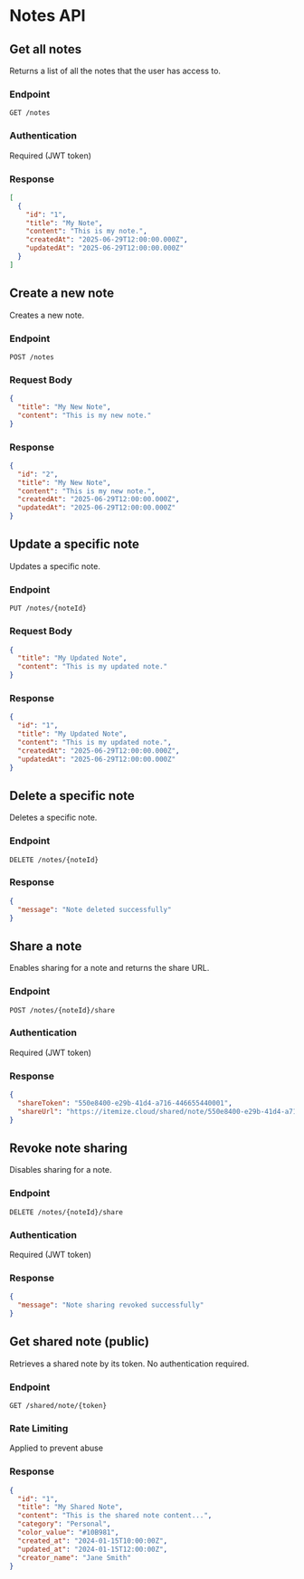 # Notes API

## Get all notes

Returns a list of all the notes that the user has access to.

### Endpoint

```
GET /notes
```

### Authentication

Required (JWT token)

### Response

```json
[
  {
    "id": "1",
    "title": "My Note",
    "content": "This is my note.",
    "createdAt": "2025-06-29T12:00:00.000Z",
    "updatedAt": "2025-06-29T12:00:00.000Z"
  }
]
```

## Create a new note

Creates a new note.

### Endpoint

```
POST /notes
```

### Request Body

```json
{
  "title": "My New Note",
  "content": "This is my new note."
}
```

### Response

```json
{
  "id": "2",
  "title": "My New Note",
  "content": "This is my new note.",
  "createdAt": "2025-06-29T12:00:00.000Z",
  "updatedAt": "2025-06-29T12:00:00.000Z"
}
```

## Update a specific note

Updates a specific note.

### Endpoint

```
PUT /notes/{noteId}
```

### Request Body

```json
{
  "title": "My Updated Note",
  "content": "This is my updated note."
}
```

### Response

```json
{
  "id": "1",
  "title": "My Updated Note",
  "content": "This is my updated note.",
  "createdAt": "2025-06-29T12:00:00.000Z",
  "updatedAt": "2025-06-29T12:00:00.000Z"
}
```

## Delete a specific note

Deletes a specific note.

### Endpoint

```
DELETE /notes/{noteId}
```

### Response

```json
{
  "message": "Note deleted successfully"
}
```

## Share a note

Enables sharing for a note and returns the share URL.

### Endpoint

```
POST /notes/{noteId}/share
```

### Authentication

Required (JWT token)

### Response

```json
{
  "shareToken": "550e8400-e29b-41d4-a716-446655440001",
  "shareUrl": "https://itemize.cloud/shared/note/550e8400-e29b-41d4-a716-446655440001"
}
```

## Revoke note sharing

Disables sharing for a note.

### Endpoint

```
DELETE /notes/{noteId}/share
```

### Authentication

Required (JWT token)

### Response

```json
{
  "message": "Note sharing revoked successfully"
}
```

## Get shared note (public)

Retrieves a shared note by its token. No authentication required.

### Endpoint

```
GET /shared/note/{token}
```

### Rate Limiting

Applied to prevent abuse

### Response

```json
{
  "id": "1",
  "title": "My Shared Note",
  "content": "This is the shared note content...",
  "category": "Personal",
  "color_value": "#10B981",
  "created_at": "2024-01-15T10:00:00Z",
  "updated_at": "2024-01-15T12:00:00Z",
  "creator_name": "Jane Smith"
}
```
